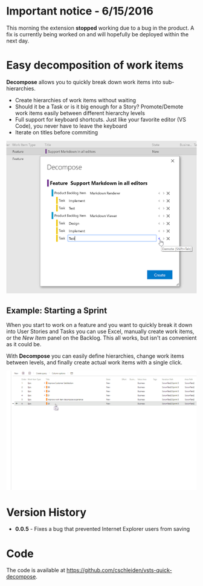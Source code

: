 # Important notice - 6/15/2016 #

This morning the extension **stopped** working due to a bug in the product. A fix is currently being worked on and will hopefully be deployed within the next day. 

# Easy decomposition of work items #

**Decompose** allows you to quickly break down work items into sub-hierarchies. 

- Create hierarchies of work items without waiting
- Should it be a Task or is it big enough for a Story? Promote/Demote work items easily between different hierarchy levels
- Full support for keyboard shortcuts. Just like your favorite editor (VS Code), you never have to leave the keyboard
- Iterate on titles before commiting

![Overview](marketplace/overview.png)

## Example: Starting a Sprint ##
When you start to work on a feature and you want to quickly break it down into User Stories and Tasks you can use Excel, manually create work items, or the *New Item* panel on the Backlog. This all works, but isn't as convenient as it could be. 

With **Decompose** you can easily define hierarchies, change work items between levels, and finally create actual work items with a single click.   

![Breaking down of an Epic](marketplace/quick-decompose.gif)

# Version History #

* **0.0.5** - Fixes a bug that prevented Internet Explorer users from saving

# Code #
The code is available at https://github.com/cschleiden/vsts-quick-decompose.
